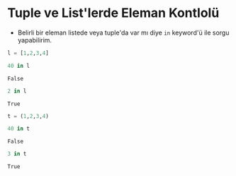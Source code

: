 # Tuple ve List'lerde Eleman Kontlolü

- Belirli bir eleman listede veya tuple'da var mı diye `in` keyword'ü ile sorgu yapabilirim.

```python
l = [1,2,3,4]
```

```python
40 in l
```

    False

```python
2 in l
```

    True

```python
t = (1,2,3,4)
```

```python
40 in t
```

    False

```python
3 in t
```

    True
